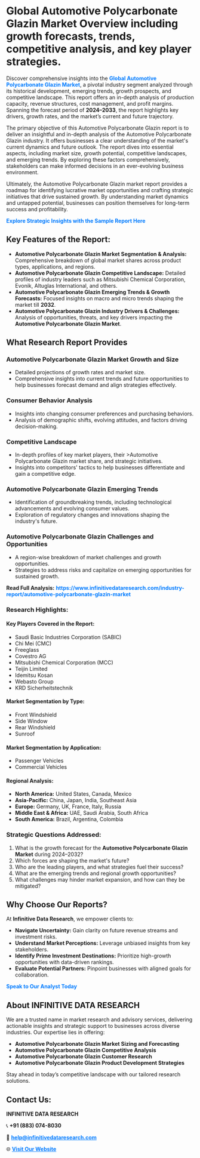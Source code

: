 <h1>Global Automotive Polycarbonate Glazin Market Overview including growth forecasts, trends, competitive analysis, and key player strategies.</h1>
<p>
Discover comprehensive insights into the 
<a href="https://www.infinitivedataresearch.com/industry-report/automotive-polycarbonate-glazin-market" rel="dofollow" style="color: #007BFF; text-decoration: none;"><strong>Global Automotive Polycarbonate Glazin Market</strong></a>, a pivotal industry segment analyzed through its historical development, emerging trends, growth prospects, and competitive landscape. This report offers an in-depth analysis of production capacity, revenue structures, cost management, and profit margins. Spanning the forecast period of <strong>2024–2033</strong>, the report highlights key drivers, growth rates, and the market’s current and future trajectory.
</p>
<p>
The primary objective of this Automotive Polycarbonate Glazin report is to deliver an insightful and in-depth analysis of the Automotive Polycarbonate Glazin industry. It offers businesses a clear understanding of the market's current dynamics and future outlook. The report dives into essential aspects, including market size, growth potential, competitive landscapes, and emerging trends. By exploring these factors comprehensively, stakeholders can make informed decisions in an ever-evolving business environment.
</p>
<p>
Ultimately, the Automotive Polycarbonate Glazin market report provides a roadmap for identifying lucrative market opportunities and crafting strategic initiatives that drive sustained growth. By understanding market dynamics and untapped potential, businesses can position themselves for long-term success and profitability.
</p>
<p>
<a href="https://www.infinitivedataresearch.com/request-sample/reportId=106060" style="color: #007BFF; text-decoration: none;"><strong>Explore Strategic Insights with the Sample Report Here</strong></a>
</p>

<h2>Key Features of the Report:</h2>
<ul>
<li><strong>Automotive Polycarbonate Glazin Market Segmentation & Analysis:</strong> Comprehensive breakdown of global market shares across product types, applications, and regions.</li>
<li><strong>Automotive Polycarbonate Glazin Competitive Landscape:</strong> Detailed profiles of industry leaders such as Mitsubishi Chemical Corporation, Evonik, Altuglas International, and others.</li>
<li><strong>Automotive Polycarbonate Glazin Emerging Trends & Growth Forecasts:</strong> Focused insights on macro and micro trends shaping the market till <strong>2032</strong>.</li>
<li><strong>Automotive Polycarbonate Glazin Industry Drivers & Challenges:</strong> Analysis of opportunities, threats, and key drivers impacting the <strong>Automotive Polycarbonate Glazin Market</strong>.</li>
</ul>

<h2>What Research Report Provides</h2>
<h3>Automotive Polycarbonate Glazin Market Growth and Size</h3>
<ul>
<li>Detailed projections of growth rates and market size.</li>
<li>Comprehensive insights into current trends and future opportunities to help businesses forecast demand and align strategies effectively.</li>
</ul>

<h3>Consumer Behavior Analysis</h3>
<ul>
<li>Insights into changing consumer preferences and purchasing behaviors.</li>
<li>Analysis of demographic shifts, evolving attitudes, and factors driving decision-making.</li>
</ul>

<h3>Competitive Landscape</h3>
<ul>
<li>In-depth profiles of key market players, their >Automotive Polycarbonate Glazin market share, and strategic initiatives.</li>
<li>Insights into competitors' tactics to help businesses differentiate and gain a competitive edge.</li>
</ul>

<h3>Automotive Polycarbonate Glazin Emerging Trends</h3>
<ul>
<li>Identification of groundbreaking trends, including technological advancements and evolving consumer values.</li>
<li>Exploration of regulatory changes and innovations shaping the industry's future.</li>
</ul>

<h3>Automotive Polycarbonate Glazin Challenges and Opportunities</h3>
<ul>
<li>A region-wise breakdown of market challenges and growth opportunities.</li>
<li>Strategies to address risks and capitalize on emerging opportunities for sustained growth.</li>
</ul>
<p><strong>Read Full Analysis:</strong> <a href="https://www.infinitivedataresearch.com/industry-report/automotive-polycarbonate-glazin-market" rel="dofollow" style="color: #007BFF; text-decoration: none;"><strong>https://www.infinitivedataresearch.com/industry-report/automotive-polycarbonate-glazin-market</strong></a></p>
<h3>Research Highlights:</h3>
<h4>Key Players Covered in the Report:</h4>
<ul><li>Saudi Basic Industries Corporation (SABIC)</li><li>Chi Mei (CMC)</li><li>Freeglass</li><li>Covestro AG</li><li>Mitsubishi Chemical Corporation (MCC)</li><li>Teijin Limited</li><li>Idemitsu Kosan</li><li>Webasto Group</li><li>KRD Sicherheitstechnik</li></ul>
<h4>Market Segmentation by Type:</h4>
<ul><li>Front Windshield</li><li>Side Window</li><li>Rear Windshield</li><li>Sunroof</li></ul>
<h4>Market Segmentation by Application:</h4>
<ul><li>Passenger Vehicles</li><li>Commercial Vehicles</li></ul>

<h4>Regional Analysis:</h4>
<ul>
<li><strong>North America:</strong> United States, Canada, Mexico</li>
<li><strong>Asia-Pacific:</strong> China, Japan, India, Southeast Asia</li>
<li><strong>Europe:</strong> Germany, UK, France, Italy, Russia</li>
<li><strong>Middle East & Africa:</strong> UAE, Saudi Arabia, South Africa</li>
<li><strong>South America:</strong> Brazil, Argentina, Colombia</li>
</ul>

<h3>Strategic Questions Addressed:</h3>
<ol>
<li>What is the growth forecast for the <strong>Automotive Polycarbonate Glazin Market</strong> during 2024–2032?</li>
<li>Which forces are shaping the market's future?</li>
<li>Who are the leading players, and what strategies fuel their success?</li>
<li>What are the emerging trends and regional growth opportunities?</li>
<li>What challenges may hinder market expansion, and how can they be mitigated?</li>
</ol>

<h2>Why Choose Our Reports?</h2>
<p>At <strong>Infinitive Data Research</strong>, we empower clients to:</p>
<ul>
<li><strong>Navigate Uncertainty:</strong> Gain clarity on future revenue streams and investment risks.</li>
<li><strong>Understand Market Perceptions:</strong> Leverage unbiased insights from key stakeholders.</li>
<li><strong>Identify Prime Investment Destinations:</strong> Prioritize high-growth opportunities with data-driven rankings.</li>
<li><strong>Evaluate Potential Partners:</strong> Pinpoint businesses with aligned goals for collaboration.</li>
</ul>
<p><a href="https://www.infinitivedataresearch.com/industry-report/automotive-polycarbonate-glazin-market" rel="dofollow" style="color: #007BFF; text-decoration: none;"><strong>Speak to Our Analyst Today</strong></a></p>

<h2>About INFINITIVE DATA RESEARCH</h2>
<p>We are a trusted name in market research and advisory services, delivering actionable insights and strategic support to businesses across diverse industries. Our expertise lies in offering:</p>
<ul>
<li><strong>Automotive Polycarbonate Glazin Market Sizing and Forecasting</strong></li>
<li><strong>Automotive Polycarbonate Glazin Competitive Analysis</strong></li>
<li><strong>Automotive Polycarbonate Glazin Customer Research</strong></li>
<li><strong>Automotive Polycarbonate Glazin Product Development Strategies</strong></li>
</ul>
<p>Stay ahead in today’s competitive landscape with our tailored research solutions.</p>

<h2>Contact Us:</h2>
<p><strong>INFINITIVE DATA RESEARCH</strong></p>
<p>📞 <strong>+91 (883) 074-8030</strong></p>
<p>📧 <strong><a href="mailto:help@infinitivedataresearch.com" style="color: #007BFF;">help@infinitivedataresearch.com</a></strong></p>
<p>🌐 <strong><a href="https://www.infinitivedataresearch.com" rel="dofollow" style="color: #007BFF;">Visit Our Website</a></strong></p>